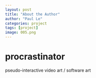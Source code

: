 ```yaml
---
layout: post
title: "About the Author"
author: "Paul Le"
categories: project
tags: [project]
image: 005.png
---
```


# procrastinator

pseudo-interactive video art / software art

